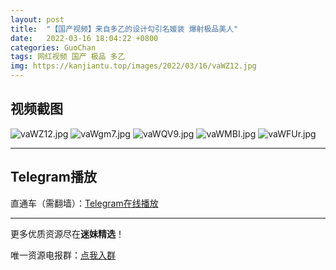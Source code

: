 ```yaml
---
layout: post
title:  "【国产视频】来自多乙的设计勾引名媛装 爆射极品美人"
date:   2022-03-16 18:04:22 +0800
categories: GuoChan
tags: 网红视频 国产 极品 多乙
img: https://kanjiantu.top/images/2022/03/16/vaWZ12.jpg
---
```



## 视频截图

![vaWZ12.jpg](https://kanjiantu.top/images/2022/03/16/vaWZ12.jpg)
![vaWgm7.jpg](https://kanjiantu.top/images/2022/03/16/vaWgm7.jpg)
![vaWQV9.jpg](https://kanjiantu.top/images/2022/03/16/vaWQV9.jpg)
![vaWMBI.jpg](https://kanjiantu.top/images/2022/03/16/vaWMBI.jpg)
![vaWFUr.jpg](https://kanjiantu.top/images/2022/03/16/vaWFUr.jpg)

* * *
## Telegram播放

直通车（需翻墙）：[Telegram在线播放](https://t.me/mimeijingxuan/69)

* * *
更多优质资源尽在**迷妹精选**！

唯一资源电报群：[点我入群](https://t.me/mimeijingxuan)


